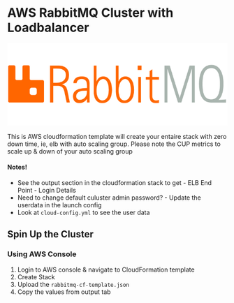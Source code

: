 # AWS RabbitMQ Cluster with Loadbalancer

![alt text](https://github.com/amalcp/RabbitMQ-Cluster-in-AWS/blob/master/imgs/RMQ.png)


This is AWS cloudformation template will create your entaire stack with zero down time, ie, elb with auto scaling group.
Please note the CUP metrics to scale up & down of your auto scaling group
  
#### Notes!

  - See the output section in the cloudformation stack to get 
        - ELB End Point
        - Login Details
  - Need to change default culuster admin password? 
        - Update the userdata in the launch config
- Look at `cloud-config.yml` to see the user data
    
## Spin Up the Cluster


### Using AWS Console
1. Login to AWS console & navigate to CloudFormation template 
2. Create Stack 
3. Upload the `rabbitmq-cf-template.json`
4. Copy the values from output tab